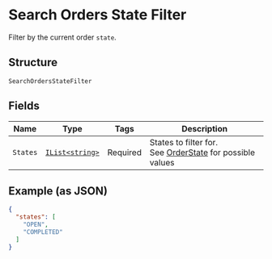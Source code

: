 
# Search Orders State Filter

Filter by the current order `state`.

## Structure

`SearchOrdersStateFilter`

## Fields

| Name | Type | Tags | Description |
|  --- | --- | --- | --- |
| `States` | [`IList<string>`](../../doc/models/order-state.md) | Required | States to filter for.<br>See [OrderState](../../#type-orderstate) for possible values |

## Example (as JSON)

```json
{
  "states": [
    "OPEN",
    "COMPLETED"
  ]
}
```

